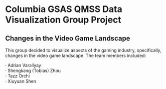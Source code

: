 # Columbia GSAS QMSS Data Visualization Group Project
## Changes in the Video Game Landscape

This group decided to visualize aspects of the gaming industry, specifically, changes in the video game landscape. The team members included:

· Adrian Varallyay  
· Shengkang (Tobias) Zhou  
· Tazz Orchi  
· Xiuyuan Shen  
